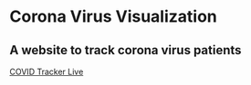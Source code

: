 # Corona Virus Visualization 
## A website to track corona virus patients 

[COVID Tracker Live](live-covid.netlify.com "COVID Tracker Live")
